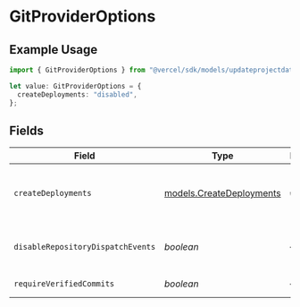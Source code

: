 # GitProviderOptions

## Example Usage

```typescript
import { GitProviderOptions } from "@vercel/sdk/models/updateprojectdatacacheop.js";

let value: GitProviderOptions = {
  createDeployments: "disabled",
};
```

## Fields

| Field                                                                                                                                                                                                   | Type                                                                                                                                                                                                    | Required                                                                                                                                                                                                | Description                                                                                                                                                                                             |
| ------------------------------------------------------------------------------------------------------------------------------------------------------------------------------------------------------- | ------------------------------------------------------------------------------------------------------------------------------------------------------------------------------------------------------- | ------------------------------------------------------------------------------------------------------------------------------------------------------------------------------------------------------- | ------------------------------------------------------------------------------------------------------------------------------------------------------------------------------------------------------- |
| `createDeployments`                                                                                                                                                                                     | [models.CreateDeployments](../models/createdeployments.md)                                                                                                                                              | :heavy_check_mark:                                                                                                                                                                                      | Whether the Vercel bot should automatically create GitHub deployments https://docs.github.com/en/rest/deployments/deployments#about-deployments NOTE: repository-dispatch events should be used instead |
| `disableRepositoryDispatchEvents`                                                                                                                                                                       | *boolean*                                                                                                                                                                                               | :heavy_minus_sign:                                                                                                                                                                                      | Whether the Vercel bot should not automatically create GitHub repository-dispatch events on deployment events. https://vercel.com/docs/git/vercel-for-github#repository-dispatch-events                 |
| `requireVerifiedCommits`                                                                                                                                                                                | *boolean*                                                                                                                                                                                               | :heavy_minus_sign:                                                                                                                                                                                      | Whether the project requires commits to be signed before deployments will be created.                                                                                                                   |